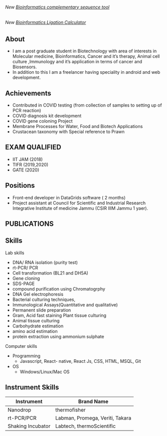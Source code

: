 <h6><span class="badge badge-secondary">New</span> <a href="./tool.html">Bioinformatics complementary sequence tool</a></h6>
<h6><span class="badge badge-secondary">New</span> <a href="./tool2.html">Bioinformatics Ligation Calculator</a></h6>


## About

* I am a post graduate student in Biotechnology with area of interests in Molecular medicine, Bioinformatics, Cancer and it’s therapy, Animal cell culture ,Immunology and it’s application in terms of cancer and Biosensors.
* In addition to this I am a freelancer having speciality in android and web development.

## Achievements
* Contributed in COVID testing (from collection of samples to setting up of PCR reaction)
* COVID diagnosis kit development
* COVID gene coloning Project
* Membrane Processes for Water, Food and Biotech Applications
* Crustacean taxonomy with Special reference to Prawn
## EXAM QUALIFIED
* IIT JAM (2018)
* TIFR (2019,2020)
* GATE (2020) 
## Positions 
 * Front-end developer in DataGrids software ( 2 months)
 * Project assistant at Council for Scientific and Industrial Research Integrative Institute of medicine Jammu (CSIR IIIM Jammu 1 yaer). 
## PUBLICATIONS


## Skills

<span class="badge badge-secondary">Lab skills</span>

* DNA/ RNA isolation (purity test)
* rt-PCR/ PCR 
* Cell transformation (BL21 and DH5A)
* Gene cloning
* SDS-PAGE
* compound purification using Chromatogrphy
* DNA Gel electrophoresis
* Bacterial culturing techniques,
* Immunological Assays(Quantitative and qualitative)
* Permanent slide preparation
* Gram, Acid fast staining Plant tissue culturing
* Animal tissue culturing
* Carbohydrate estimation
* amino acid estimation
* protein extraction using ammonium sulphate


<span class="badge badge-secondary">Computer skills</span>

* Programming 
    * Javascript, React- native, React Js, CSS, HTML, MSQL, Git
* OS
    * Windows/Linux/Mac OS

## Instrument Skills

<table class="table table-striped">
  <thead class="thead-dark">
    <tr>
      <th scope="col">Instrument</th>
      <th scope="col">Brand Name</th>
    </tr>
  </thead>
  <tbody>
    <tr>
      <td>Nanodrop</td>
      <td>thermofisher</td>
    </tr>
    <tr>
          <td>rt-PCR/PCR</td>
          <td>Labman, Promega, Veriti, Takara</td>
     </tr>
    <tr>
         <td>Shaking Incubator</td>
         <td>Labtech, thermoScientific</td>
     </tr>
   
  </tbody>
</table>
